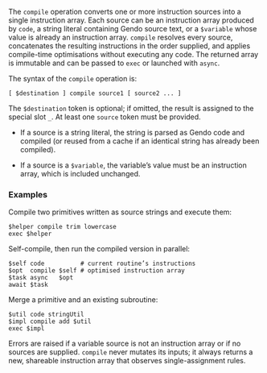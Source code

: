 The `compile` operation converts one or more instruction sources into a single 
instruction array. Each source can be an instruction array produced by `code`, 
a string literal containing Gendo source text, or a `$variable` whose value is 
already an instruction array. `compile` resolves every source, concatenates the 
resulting instructions in the order supplied, and applies compile-time 
optimisations without executing any code. The returned array is immutable and 
can be passed to `exec` or launched with `async`.

The syntax of the `compile` operation is:

```
[ $destination ] compile source1 [ source2 ... ]
```

The `$destination` token is optional; if omitted, the result is assigned to the 
special slot `_`. At least one `source` token must be provided.

* If a source is a string literal, the string is parsed as Gendo code and 
  compiled (or reused from a cache if an identical string has already been 
  compiled).

* If a source is a `$variable`, the variable’s value must be an instruction 
  array, which is included unchanged.

### Examples

Compile two primitives written as source strings and execute them:

```
$helper compile trim lowercase
exec $helper
```

Self-compile, then run the compiled version in parallel:

```
$self code          # current routine’s instructions
$opt  compile $self # optimised instruction array
$task async   $opt
await $task
```

Merge a primitive and an existing subroutine:

```
$util code stringUtil
$impl compile add $util
exec $impl
```

Errors are raised if a variable source is not an instruction array or if no 
sources are supplied. `compile` never mutates its inputs; it always returns a 
new, shareable instruction array that observes single-assignment rules.
